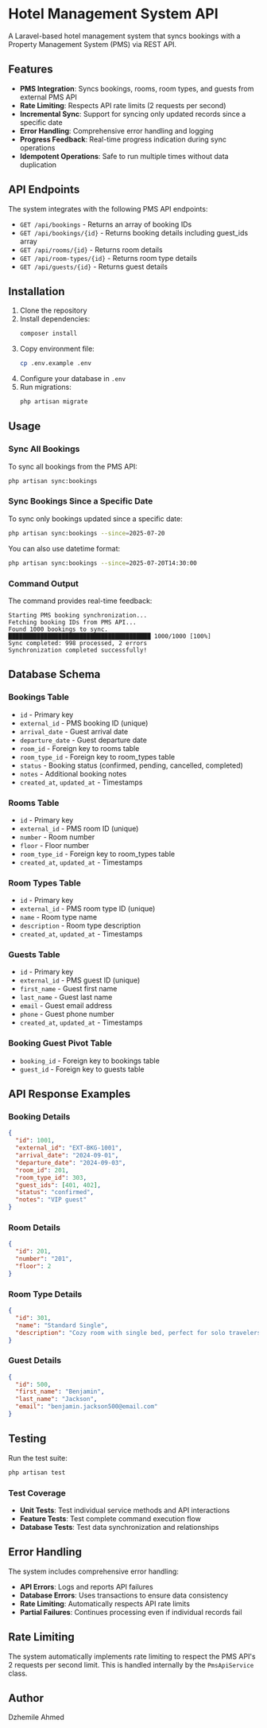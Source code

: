 
# Hotel Management System API

A Laravel-based hotel management system that syncs bookings with a Property Management System (PMS) via REST API.

## Features

- **PMS Integration**: Syncs bookings, rooms, room types, and guests from external PMS API
- **Rate Limiting**: Respects API rate limits (2 requests per second)
- **Incremental Sync**: Support for syncing only updated records since a specific date
- **Error Handling**: Comprehensive error handling and logging
- **Progress Feedback**: Real-time progress indication during sync operations
- **Idempotent Operations**: Safe to run multiple times without data duplication

## API Endpoints

The system integrates with the following PMS API endpoints:

- `GET /api/bookings` - Returns an array of booking IDs
- `GET /api/bookings/{id}` - Returns booking details including guest_ids array
- `GET /api/rooms/{id}` - Returns room details
- `GET /api/room-types/{id}` - Returns room type details
- `GET /api/guests/{id}` - Returns guest details

## Installation

1. Clone the repository
2. Install dependencies:
   ```bash
   composer install
   ```
3. Copy environment file:
   ```bash
   cp .env.example .env
   ```
4. Configure your database in `.env`
5. Run migrations:
   ```bash
   php artisan migrate
   ```

## Usage

### Sync All Bookings

To sync all bookings from the PMS API:

```bash
php artisan sync:bookings
```

### Sync Bookings Since a Specific Date

To sync only bookings updated since a specific date:

```bash
php artisan sync:bookings --since=2025-07-20
```

You can also use datetime format:

```bash
php artisan sync:bookings --since=2025-07-20T14:30:00
```

### Command Output

The command provides real-time feedback:

```
Starting PMS booking synchronization...
Fetching booking IDs from PMS API...
Found 1000 bookings to sync.
████████████████████████████████████████ 1000/1000 [100%]
Sync completed: 998 processed, 2 errors
Synchronization completed successfully!
```

## Database Schema

### Bookings Table
- `id` - Primary key
- `external_id` - PMS booking ID (unique)
- `arrival_date` - Guest arrival date
- `departure_date` - Guest departure date
- `room_id` - Foreign key to rooms table
- `room_type_id` - Foreign key to room_types table
- `status` - Booking status (confirmed, pending, cancelled, completed)
- `notes` - Additional booking notes
- `created_at`, `updated_at` - Timestamps

### Rooms Table
- `id` - Primary key
- `external_id` - PMS room ID (unique)
- `number` - Room number
- `floor` - Floor number
- `room_type_id` - Foreign key to room_types table
- `created_at`, `updated_at` - Timestamps

### Room Types Table
- `id` - Primary key
- `external_id` - PMS room type ID (unique)
- `name` - Room type name
- `description` - Room type description
- `created_at`, `updated_at` - Timestamps

### Guests Table
- `id` - Primary key
- `external_id` - PMS guest ID (unique)
- `first_name` - Guest first name
- `last_name` - Guest last name
- `email` - Guest email address
- `phone` - Guest phone number
- `created_at`, `updated_at` - Timestamps

### Booking Guest Pivot Table
- `booking_id` - Foreign key to bookings table
- `guest_id` - Foreign key to guests table

## API Response Examples

### Booking Details
```json
{
  "id": 1001,
  "external_id": "EXT-BKG-1001",
  "arrival_date": "2024-09-01",
  "departure_date": "2024-09-03",
  "room_id": 201,
  "room_type_id": 303,
  "guest_ids": [401, 402],
  "status": "confirmed",
  "notes": "VIP guest"
}
```

### Room Details
```json
{
  "id": 201,
  "number": "201",
  "floor": 2
}
```

### Room Type Details
```json
{
  "id": 301,
  "name": "Standard Single",
  "description": "Cozy room with single bed, perfect for solo travelers"
}
```

### Guest Details
```json
{
  "id": 500,
  "first_name": "Benjamin",
  "last_name": "Jackson",
  "email": "benjamin.jackson500@email.com"
}
```

## Testing

Run the test suite:

```bash
php artisan test
```

### Test Coverage

- **Unit Tests**: Test individual service methods and API interactions
- **Feature Tests**: Test complete command execution flow
- **Database Tests**: Test data synchronization and relationships

## Error Handling

The system includes comprehensive error handling:

- **API Errors**: Logs and reports API failures
- **Database Errors**: Uses transactions to ensure data consistency
- **Rate Limiting**: Automatically respects API rate limits
- **Partial Failures**: Continues processing even if individual records fail

## Rate Limiting

The system automatically implements rate limiting to respect the PMS API's 2 requests per second limit. This is handled internally by the `PmsApiService` class.

## Author

Dzhemile Ahmed